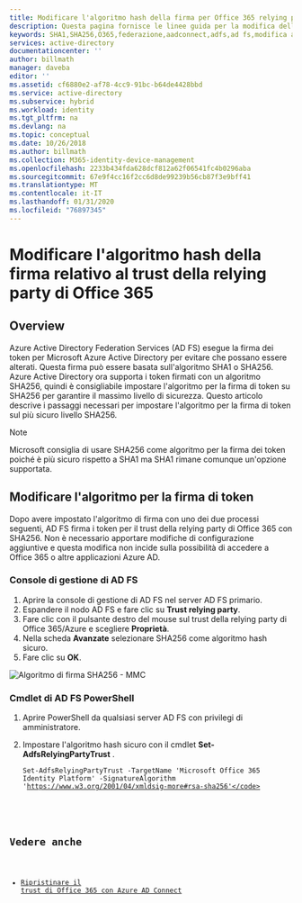 ```yaml
---
title: Modificare l'algoritmo hash della firma per Office 365 relying party trust-Azure
description: Questa pagina fornisce le linee guida per la modifica dell'algoritmo SHA per il trust federativo con Office 365
keywords: SHA1,SHA256,O365,federazione,aadconnect,adfs,ad fs,modifica algoritmo hash della firma,trust federativo,trust della relying party
services: active-directory
documentationcenter: ''
author: billmath
manager: daveba
editor: ''
ms.assetid: cf6880e2-af78-4cc9-91bc-b64de4428bbd
ms.service: active-directory
ms.subservice: hybrid
ms.workload: identity
ms.tgt_pltfrm: na
ms.devlang: na
ms.topic: conceptual
ms.date: 10/26/2018
ms.author: billmath
ms.collection: M365-identity-device-management
ms.openlocfilehash: 2233b434fda628dcf812a62f06541fc4b0296aba
ms.sourcegitcommit: 67e9f4cc16f2cc6d8de99239b56cb87f3e9bff41
ms.translationtype: MT
ms.contentlocale: it-IT
ms.lasthandoff: 01/31/2020
ms.locfileid: "76897345"
---
```

# <a name="change-signature-hash-algorithm-for-office-365-relying-party-trust"></a>Modificare l'algoritmo hash della firma relativo al trust della relying party di Office 365
## <a name="overview"></a>Overview
Azure Active Directory Federation Services (AD FS) esegue la firma dei token per Microsoft Azure Active Directory per evitare che possano essere alterati. Questa firma può essere basata sull'algoritmo SHA1 o SHA256. Azure Active Directory ora supporta i token firmati con un algoritmo SHA256, quindi è consigliabile impostare l'algoritmo per la firma di token su SHA256 per garantire il massimo livello di sicurezza. Questo articolo descrive i passaggi necessari per impostare l'algoritmo per la firma di token sul più sicuro livello SHA256.

>[!NOTE]
>Microsoft consiglia di usare SHA256 come algoritmo per la firma dei token poiché è più sicuro rispetto a SHA1 ma SHA1 rimane comunque un'opzione supportata.

## <a name="change-the-token-signing-algorithm"></a>Modificare l'algoritmo per la firma di token
Dopo avere impostato l'algoritmo di firma con uno dei due processi seguenti, AD FS firma i token per il trust della relying party di Office 365 con SHA256. Non è necessario apportare modifiche di configurazione aggiuntive e questa modifica non incide sulla possibilità di accedere a Office 365 o altre applicazioni Azure AD.

### <a name="ad-fs-management-console"></a>Console di gestione di AD FS
1. Aprire la console di gestione di AD FS nel server AD FS primario.
2. Espandere il nodo AD FS e fare clic su **Trust relying party**.
3. Fare clic con il pulsante destro del mouse sul trust della relying party di Office 365/Azure e scegliere **Proprietà**.
4. Nella scheda **Avanzate** selezionare SHA256 come algoritmo hash sicuro.
5. Fare clic su **OK**.

![Algoritmo di firma SHA256 - MMC](./media/how-to-connect-fed-sha256-guidance/mmc.png)

### <a name="ad-fs-powershell-cmdlets"></a>Cmdlet di AD FS PowerShell
1. Aprire PowerShell da qualsiasi server AD FS con privilegi di amministratore.
2. Impostare l'algoritmo hash sicuro con il cmdlet **Set-AdfsRelyingPartyTrust** .
   
   <code>Set-AdfsRelyingPartyTrust -TargetName 'Microsoft Office 365 Identity Platform' -SignatureAlgorithm 'https://www.w3.org/2001/04/xmldsig-more#rsa-sha256'</code>

## <a name="also-read"></a>Vedere anche
* [Ripristinare il trust di Office 365 con Azure AD Connect](how-to-connect-fed-management.md#repairthetrust)


